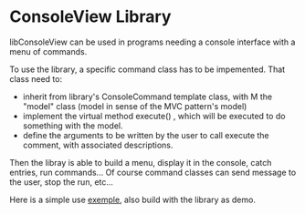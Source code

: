 # ConsoleView Library

libConsoleView can be used in programs needing a console interface with a menu of commands. 

To use the library, a specific command class has to be impemented. That class need to:
- inherit from library's ConsoleCommand<M> template class, with M the "model" class (model in sense of the MVC pattern's model)
- implement the virtual method execute() , which will be executed to do something with the model.
- define the arguments to be written by the user to call execute the comment, with associated descriptions.

Then the libray is able to build a menu, display it in the console, catch entries, run commands... Of course command classes can send message to the user, stop the run, etc...

Here is a simple use [exemple](test/boost/mockup/demo.cpp), also build with the library as demo.
